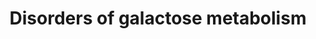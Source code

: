 ---
annotations:
- type: Disease Ontology
  value: galactosemia
- type: Pathway Ontology
  value: glycolysis pathway
- type: Pathway Ontology
  value: carbohydrate metabolic pathway
- type: Pathway Ontology
  value: altered galactose metabolic pathway
- type: Pathway Ontology
  value: disease pathway
- type: Pathway Ontology
  value: classic metabolic pathway
- type: Pathway Ontology
  value: galactose metabolic pathway
- type: Disease Ontology
  value: galactokinase deficiency
- type: Disease Ontology
  value: galactose epimerase deficiency
authors:
- Alexandrabosch
- EnzoChiaradia
- Egonw
description: 'Galactose is converted into glucose 1-phosphate (G1P) through a series
  of steps called the Leloir pathway. The first step of the pathway is the phosphorylation
  of galactose by galactokinase (encoded GALK1) to yield galactose 1-phosphate. Conversion
  of galactose 1-phosphate to G1P requires the transfer of UDP from UDP-glucose catalyzed
  by GALT. UDP-galactose is converted to UDP-glucose by GALE. Glucose-1-phosphate
  is converted to glucose-6-phosphate by phosphoglucomutase (PGM) and vice versa.
  There are two known disorders concerning the uptake transports of galactose (SGLT1
  and GLUT2 deficiency) and three known disorders of galactose metabolism: galactokinase
  deficiency (GALK-D), galactose 1-phosphate uridyltransferase deficiency (galactosemia,
  GALT-D) and uridine diphosphate galactose 4-epimerase deficiency (GALE-D). Among
  these, galactosemia is the most common and most severe.'
last-edited: 2022-02-25
organisms:
- Homo sapiens
redirect_from:
- /index.php/Pathway:WP5173
- /instance/WP5173
schema-jsonld:
- '@context': https://schema.org/
  '@id': https://wikipathways.github.io/pathways/WP5173.html
  '@type': Dataset
  creator:
    '@type': Organization
    name: WikiPathways
  description: 'Galactose is converted into glucose 1-phosphate (G1P) through a series
    of steps called the Leloir pathway. The first step of the pathway is the phosphorylation
    of galactose by galactokinase (encoded GALK1) to yield galactose 1-phosphate.
    Conversion of galactose 1-phosphate to G1P requires the transfer of UDP from UDP-glucose
    catalyzed by GALT. UDP-galactose is converted to UDP-glucose by GALE. Glucose-1-phosphate
    is converted to glucose-6-phosphate by phosphoglucomutase (PGM) and vice versa.
    There are two known disorders concerning the uptake transports of galactose (SGLT1
    and GLUT2 deficiency) and three known disorders of galactose metabolism: galactokinase
    deficiency (GALK-D), galactose 1-phosphate uridyltransferase deficiency (galactosemia,
    GALT-D) and uridine diphosphate galactose 4-epimerase deficiency (GALE-D). Among
    these, galactosemia is the most common and most severe.'
  keywords:
  - GALK1
  - 'Glycogen synthesis '
  - UDP-glucose
  - galactose
  - Galactitol
  - AKR1B1
  - galactose dehydrogenase
  - SLC2A2
  - GYS1
  - Glucose-1-phosphate
  - ATP
  - GYS2
  - UDP-galactose
  - PGM1
  - and degradation
  - GALT
  - GYG2
  - ADP
  - Glucose-6-phosphate
  - GYG1
  - SLC5A1
  - GALE
  - glycogen (n+1)
  - PYGL
  - GBE1
  - D-galactonate
  - Galactose-1-phosphate
  - Glycogen
  license: CC0
  name: Disorders of galactose metabolism
seo: CreativeWork
title: Disorders of galactose metabolism
wpid: WP5173
---